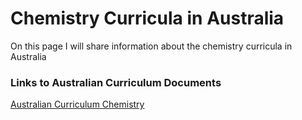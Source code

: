 <h1>Chemistry Curricula in Australia</h1>
<body>
<p>On this page I will share information about the chemistry curricula in Australia</p>



<h3>Links to Australian Curriculum Documents</h3>

[Australian Curriculum Chemistry](https://www.australiancurriculum.edu.au/senior-secondary-curriculum/science/chemistry/)

<p> </p>

<p> </p>

<p> </p>

<p> </p>





</body>
